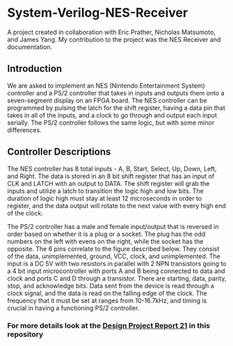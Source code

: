 # System-Verilog-NES-Receiver
A project created in collaboration with Eric Prather, Nicholas Matsumoto, and James Yang. My contribution to the project was the NES Receiver and documentation.

## Introduction

We are asked to implement an NES (Nintendo Entertainment System) controller and a PS/2 controller that takes in inputs and outputs them onto a seven-segment display on an FPGA board. The NES controller can be programmed by pulsing the latch for the shift register, having a data pin that takes in all of the inputs, and a clock to go through and output each input serially. The PS/2 controller follows the same logic, but with some minor differences. 

## Controller Descriptions
The NES controller has 8 total inputs - A, B, Start, Select, Up, Down, Left, and Right. The data is stored in an 8 bit shift register that has an input of CLK and LATCH with an output to DATA. The shift register will grab the inputs and utilize a latch to transition the logic high and low bits. The duration of logic high must stay at least 12 microseconds in order to register, and the data output will rotate to the next value with every high end of the clock. 

The PS/2 controller has a male and female input/output that is reversed in order based on whether it is a plug or a socket. The plug has the odd numbers on the left with evens on the right, while the socket has the opposite. The 6 pins correlate to the figure described below. They consist of the data, unimplemented, ground, VCC, clock, and unimplemented. The input is a DC 5V with two resistors in parallel with 2 NPN transistors going to a 4 bit input microcontroller with ports A and B being connected to data and clock and ports C and D through a transistor. There are starting, data, parity, stop, and acknowledge bits. Data sent from the device is read through a clock signal, and the data is read on the falling edge of the clock. The frequency that it must be set at ranges from 10-16.7kHz, and timing is crucial in having a functioning PS/2 controller. 

### For more details look at the [Design Project Report 21](https://github.com/matsumon/System-Verilog-NES-Receiver/blob/main/Design%20Project%20Report%2021.docx) in this repository
